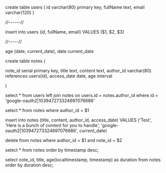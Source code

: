 create table users (
id varchar(80) primary key,
fullName text,
email varchar(120)
)

//------//

insert into users (id, fullName, email)
VALUES ($1, $2, $3)

//-----//


age (date, current_date),
date current_date



create table notes (

note_id serial primary key,
title text,
content text,
author_id varchar(80) references users(id),
access_date date,
age interval

)

select * from users
left join notes 
on users.id = notes.author_id
where id = 'google-oauth2|103947273324697076686'


select * from notes
where author_id = $1

insert into notes (title, content, author_id, access_date)
VALUES ('Test', 'Here is a bunch of content for you to handle', 'google-oauth2|103947273324697076686', current_date)


delete from notes
where author_id = $1
and note_id = $2

select * from notes
order by timestamp desc;


select note_id, 
title, 
age(localtimestamp,
    timestamp) as duration
from notes
order by duration desc;